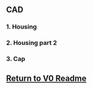## CAD
### 1. Housing

### 2. Housing part 2

### 3. Cap

## [Return to V0 Readme](https://github.com/ARTS-Laboratory/Smart-Penetrometers-with-Edge-Computing-and-Intelligent-Embedded-Systems/tree/main/V0#readme)
